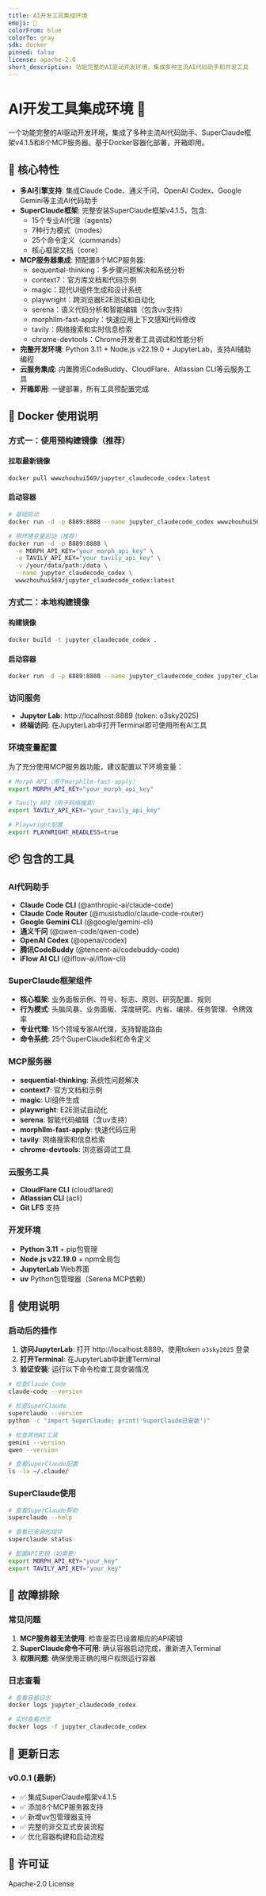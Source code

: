 ```yaml
---
title: AI开发工具集成环境
emoji: 🤖
colorFrom: blue
colorTo: gray
sdk: docker
pinned: false
license: apache-2.0
short_description: 功能完整的AI驱动开发环境，集成多种主流AI代码助手和开发工具
---
```


# AI开发工具集成环境 🤖

一个功能完整的AI驱动开发环境，集成了多种主流AI代码助手、SuperClaude框架v4.1.5和8个MCP服务器。基于Docker容器化部署，开箱即用。

## 🚀 核心特性

- **多AI引擎支持**: 集成Claude Code、通义千问、OpenAI Codex、Google Gemini等主流AI代码助手
- **SuperClaude框架**: 完整安装SuperClaude框架v4.1.5，包含:
  - 15个专业AI代理（agents）
  - 7种行为模式（modes）
  - 25个命令定义（commands）
  - 核心框架文档（core）
- **MCP服务器集成**: 预配置8个MCP服务器:
  - sequential-thinking：多步骤问题解决和系统分析
  - context7：官方库文档和代码示例
  - magic：现代UI组件生成和设计系统
  - playwright：跨浏览器E2E测试和自动化
  - serena：语义代码分析和智能编辑（包含uv支持）
  - morphllm-fast-apply：快速应用上下文感知代码修改
  - tavily：网络搜索和实时信息检索
  - chrome-devtools：Chrome开发者工具调试和性能分析
- **完整开发环境**: Python 3.11 + Node.js v22.19.0 + JupyterLab，支持AI辅助编程
- **云服务集成**: 内置腾讯CodeBuddy、CloudFlare、Atlassian CLI等云服务工具
- **开箱即用**: 一键部署，所有工具预配置完成

## 🐳 Docker 使用说明

### 方式一：使用预构建镜像（推荐）

#### 拉取最新镜像
```bash
docker pull wwwzhouhui569/jupyter_claudecode_codex:latest
```

#### 启动容器
```bash
# 基础启动
docker run -d -p 8889:8888 --name jupyter_claudecode_codex wwwzhouhui569/jupyter_claudecode_codex:latest

# 带环境变量启动（推荐）
docker run -d -p 8889:8888 \
  -e MORPH_API_KEY="your_morph_api_key" \
  -e TAVILY_API_KEY="your_tavily_api_key" \
  -v /your/data/path:/data \
  --name jupyter_claudecode_codex \
  wwwzhouhui569/jupyter_claudecode_codex:latest
```

### 方式二：本地构建镜像

#### 构建镜像
```bash
docker build -t jupyter_claudecode_codex .
```

#### 启动容器
```bash
docker run -d -p 8889:8888 --name jupyter_claudecode_codex jupyter_claudecode_codex
```

### 访问服务

- **Jupyter Lab**: http://localhost:8889 (token: o3sky2025)
- **终端访问**: 在JupyterLab中打开Terminal即可使用所有AI工具

### 环境变量配置

为了充分使用MCP服务器功能，建议配置以下环境变量：

```bash
# Morph API（用于morphllm-fast-apply）
export MORPH_API_KEY="your_morph_api_key"

# Tavily API（用于网络搜索）
export TAVILY_API_KEY="your_tavily_api_key"

# Playwright配置
export PLAYWRIGHT_HEADLESS=true
```

## 📦 包含的工具

### AI代码助手
- **Claude Code CLI** (@anthropic-ai/claude-code)
- **Claude Code Router** (@musistudio/claude-code-router)
- **Google Gemini CLI** (@google/gemini-cli)
- **通义千问** (@qwen-code/qwen-code)
- **OpenAI Codex** (@openai/codex)
- **腾讯CodeBuddy** (@tencent-ai/codebuddy-code)
- **iFlow AI CLI** (@iflow-ai/iflow-cli)

### SuperClaude框架组件
- **核心框架**: 业务面板示例、符号、标志、原则、研究配置、规则
- **行为模式**: 头脑风暴、业务面板、深度研究、内省、编排、任务管理、令牌效率
- **专业代理**: 15个领域专家AI代理，支持智能路由
- **命令系统**: 25个SuperClaude斜杠命令定义

### MCP服务器
- **sequential-thinking**: 系统性问题解决
- **context7**: 官方文档和示例
- **magic**: UI组件生成
- **playwright**: E2E测试自动化
- **serena**: 智能代码编辑（含uv支持）
- **morphllm-fast-apply**: 快速代码应用
- **tavily**: 网络搜索和信息检索
- **chrome-devtools**: 浏览器调试工具

### 云服务工具
- **CloudFlare CLI** (cloudflared)
- **Atlassian CLI** (acli)
- **Git LFS** 支持

### 开发环境
- **Python 3.11** + pip包管理
- **Node.js v22.19.0** + npm全局包
- **JupyterLab** Web界面
- **uv** Python包管理器（Serena MCP依赖）

## 🎯 使用说明

### 启动后的操作

1. **访问JupyterLab**: 打开 http://localhost:8889，使用token `o3sky2025` 登录
2. **打开Terminal**: 在JupyterLab中新建Terminal
3. **验证安装**: 运行以下命令检查工具安装情况

```bash
# 检查Claude Code
claude-code --version

# 检查SuperClaude
superclaude --version
python -c "import SuperClaude; print('SuperClaude已安装')"

# 检查其他AI工具
gemini --version
qwen --version

# 查看SuperClaude配置
ls -la ~/.claude/
```

### SuperClaude使用

```bash
# 查看SuperClaude帮助
superclaude --help

# 查看已安装的组件
superclaude status

# 配置API密钥（如需要）
export MORPH_API_KEY="your_key"
export TAVILY_API_KEY="your_key"
```

## 🔧 故障排除

### 常见问题

1. **MCP服务器无法使用**: 检查是否已设置相应的API密钥
2. **SuperClaude命令不可用**: 确认容器启动完成，重新进入Terminal
3. **权限问题**: 确保使用正确的用户权限运行容器

### 日志查看

```bash
# 查看容器日志
docker logs jupyter_claudecode_codex

# 实时查看日志
docker logs -f jupyter_claudecode_codex
```

## 📝 更新日志

### v0.0.1 (最新)
- ✅ 集成SuperClaude框架v4.1.5
- ✅ 添加8个MCP服务器支持
- ✅ 新增uv包管理器支持
- ✅ 完整的非交互式安装流程
- ✅ 优化容器构建和启动流程

## 📄 许可证

Apache-2.0 License
